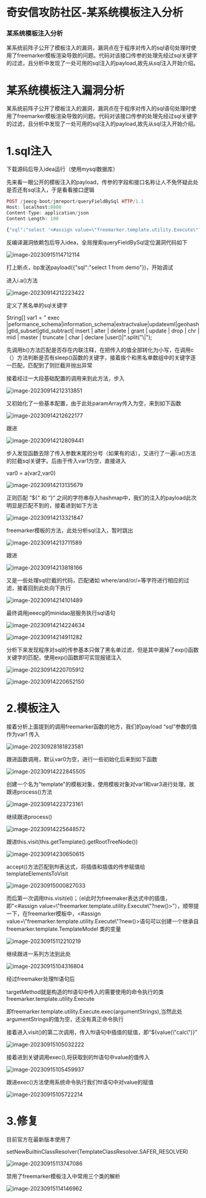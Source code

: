 

# 奇安信攻防社区-某系统模板注入分析

### 某系统模板注入分析

某系统前阵子公开了模板注入的漏洞，漏洞点在于程序对传入的sql语句处理时使用了freemarker模板渲染导致的问题。代码对该接口传参的处理先经过sql关键字的过滤，且分析中发现了一处可用的sql注入的payload,故先从sql注入开始介绍。

# 某系统模板注入漏洞分析

某系统前阵子公开了模板注入的漏洞，漏洞点在于程序对传入的sql语句处理时使用了freemarker模板渲染导致的问题。代码对该接口传参的处理先经过sql关键字的过滤，且分析中发现了一处可用的sql注入的payload,故先从sql注入开始介绍。

# 1.sql注入

下载源码后导入idea运行（使用mysql数据库）

先来看一眼公开的模板注入的payload，传参的字段和接口名称让人不免怀疑此处是否还有sql注入，于是看看接口逻辑

```php
POST /jeecg-boot/jmreport/queryFieldBySql HTTP/1.1
Host: localhost:8080
Content-Type: application/json
Content-Length: 100

{"sql":"select '<#assign value=\"freemarker.template.utility.Execute\"?new()>${value(\"whoami\")}'"}
```

反编译漏洞依赖包后导入idea，全局搜索queryFieldBySql定位漏洞代码如下

![image-20230915114712114](assets/1698896059-1d310d3f7543b09cc8882af00db5bfe1.jpg)

打上断点，bp发送payload({"sql":"select 1 from demo"})，开始调试

进入i.a()方法

![image-20230914212223422](assets/1698896059-f5918a1c9a4723c7efe1621a264050ab.jpg)

定义了黑名单的sql关键字

String\[\] var1 = " exec |peformance\_schema|information\_schema|extractvalue|updatexml|geohash|gtid\_subset|gtid\_subtract| insert | alter | delete | grant | update | drop | chr | mid | master | truncate | char | declare |user()|".split("\\|");

先调用b()方法匹配是否存在内联注释，在把传入的值全部转化为小写，在调用c（）方法判断是否有sleep()函数的关键字，接着挨个和黑名单数组中的关键字逐一匹配，匹配到了则拦截并抛出异常

接着经过一大段基础配置的调用来到此方法，步入

![image-20230914212313851](assets/1698896059-14e7c451b568cc39159339d7345545c3.jpg)

又初始化了一些基本配置，由于此处paramArray传入为空，来到如下函数

![image-20230914212622177](assets/1698896059-8594b53294911cb309da0df1da2c80e6.jpg)

跟进

![image-20230914212809441](assets/1698896059-6cf3c74ba3379de69f9c4c98c820ca39.jpg)

步入发现函数去除了传入参数末尾的分号（如果有的话），又进行了一遍i.a()方法的拦截sql关键字。后由于传入var1为空，直接进入

var0 = a(var2,var0)

![image-20230914213135679](assets/1698896059-e95fca6d93f463be141c3e25bc46ab18.jpg)

正则匹配 ”${“ 和 “}“ 之间的字符串存入hashmap中，我们的注入的payload此次明显是匹配不到的，接着进到如下方法

![image-20230914213321847](assets/1698896059-bda466442bbff1fb7348b53a9273b772.jpg)

freemarker模板的方法，此处分析sql注入，暂时跳出

![image-20230914213711589](assets/1698896059-984f567bdc27612546f25c5f46c067f5.jpg)

跟进

![image-20230914213818166](assets/1698896059-2710267b60b8daaf317defbf68a3f9c5.jpg)

又是一些处理sql拦截的代码，匹配诸如 where/and/or/=等字符进行相应的过滤，接着回到此处向下执行

![image-20230914214101489](assets/1698896059-005fc6ee7fac22d52ae9b627cc2a68aa.jpg)

最终调用jeeecg的minidao层服务执行sql语句

![image-20230914214224634](assets/1698896059-6ebae88a92a1be3360970f7357d4eee7.jpg)

![image-20230914214911282](assets/1698896059-7407a03038956386e193407cf9f3440d.jpg)

分析下来发现程序对sql的传参基本只做了黑名单过滤，但是其中漏掉了exp()函数关键字的匹配，使用exp()函数即可实现报错注入

![image-20230914220705912](assets/1698896059-d3c8cf6ade3850eb14f46211bdabe1e7.jpg)

![image-20230914220652150](assets/1698896059-0a22521c0b05fb475c9b10326e3bdce1.jpg)

# 2.模板注入

接着分析上面提到的调用freemarker函数的地方，我们的payload “sql”参数的值作为var1 传入

![image-20230928181823581](assets/1698896059-f731003f5368e1d9007a936dbccc2969.jpg)

跟进函数调用，默认var0为空，进行一些初始化后来到如下函数

![image-20230914222845505](assets/1698896059-fed07f79abeaa6a0875290e4abfa38da.jpg)

创建一个名为"template"的模板对象，使用模板对象对var1和var3进行处理，故跟进process()方法

![image-20230914223723161](assets/1698896059-1a1a9b10e20d371d2a6a8658b248a760.jpg)

继续跟进process()

![image-20230914225648572](assets/1698896059-b04999551428cb4a127280338493668a.jpg)

跟进this.visit(this.getTemplate().getRootTreeNode())

![image-20230914230650615](assets/1698896059-92074aaee873f584d658f1bcc248def0.jpg)

accept()方法匹配到ftl表达式，将插值和插值的传参赋值给templateElementsToVisit

![image-20230915000827033](assets/1698896059-c0f88b28c02ef9b4e90eaae757a4083c.jpg)

而后第一次调用this.visit(el)；（el此时为freemaker表达式中的插值，即“<#assign value=\\"freemarker.template.utility.Execute\\"?new()>”），顺带提一下，在freemarker模板中，<#assign value=\\"freemarker.template.utility.Execute\\"?new()>语句可以创建一个继承自 freemarker.template.TemplateModel 类的变量

![image-20230915112210219](assets/1698896059-f7b52f33a7abaf551b61935561a6f9b7.jpg)

继续跟进一系列方法到此处

![image-20230915104316804](assets/1698896059-db5fb5b7b02f9afc9791868a2f218b7a.jpg)

经过freemaker处理ftl语句后

targetMethod就是构造的ftl语句中传入的需要使用的命令执行的类freemarker.template.utility.Execute

即freemarker.template.utility.Execute.exec(argumentStrings),当然此处argumentStrings的值为空，还没有真正命令执行

接着进入visit()的第二次调用，传入ftl语句中插值的赋值，即“${value(\\"calc\\")}”

![image-20230915105032222](assets/1698896059-f0d065747814b8a548fbbe615eb96623.jpg)

接着进到关键调用exec(),将获取到的ftl语句中value的值传入

![image-20230915105459937](assets/1698896059-114496a5abad0041bdd3a4d4fd6b31e2.jpg)

跟进exec()方法使用系统命令执行我们ftl语句中对value的赋值

![image-20230915105722214](assets/1698896059-07d42a7e50e9c427e4f5c878b35e7d72.jpg)

# 3.修复

目前官方在最新版本使用了

setNewBuiltinClassResolver(TemplateClassResolver.SAFER\_RESOLVER)

![image-20230915113747086](assets/1698896059-9556f70ca0694d475a502f408c02d9fd.jpg)

禁用了freemarker模板注入中常用三个类的解析

![image-20230915114146962](assets/1698896059-793dbf40ac2e3afac277e701256ed73e.jpg)
